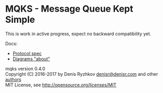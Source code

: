 MQKS - Message Queue Kept Simple
================================

This is work in active progress, expect no backward compatibility yet.

Docs:
* [Protocol spec](https://raw.githubusercontent.com/denis-ryzhkov/mqks/master/spec.txt)
* [Diagrams "about"](https://github.com/denis-ryzhkov/mqks/tree/master/about)

mqks version 0.4.0  
Copyright (C) 2016-2017 by Denis Ryzhkov <denisr@denisr.com> and other [authors](https://raw.githubusercontent.com/denis-ryzhkov/mqks/master/authors.txt)  
MIT License, see http://opensource.org/licenses/MIT
